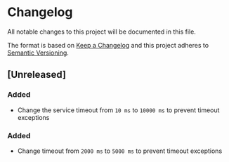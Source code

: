 # Changelog

All notable changes to this project will be documented in this file.

The format is based on [Keep a Changelog](http://keepachangelog.com/en/1.0.0/)
and this project adheres to [Semantic Versioning](http://semver.org/spec/v2.0.0.html).

## [Unreleased]

### Added

- Change the service timeout from `10 ms` to `10000 ms` to prevent timeout exceptions

### Added

- Change timeout from `2000 ms` to `5000 ms` to prevent timeout exceptions 
